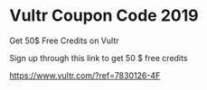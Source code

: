 # Vultr Coupon Code 2019
Get 50$ Free Credits on Vultr

Sign up through this link to  get 50 $ free credits

https://www.vultr.com/?ref=7830126-4F
